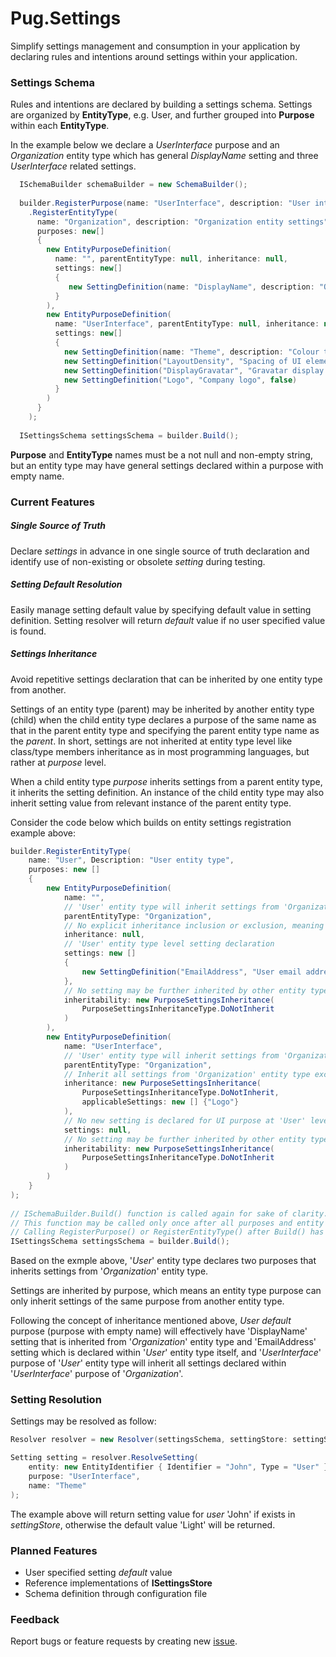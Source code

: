 ﻿# Pug.Settings

Simplify settings management and consumption in your application by declaring rules and intentions around settings within your application.

### Settings Schema
Rules and intentions are declared by building a settings schema. Settings are organized by **EntityType**, e.g. User, and further grouped into **Purpose** within each **EntityType**.

In the example below we declare a *UserInterface* purpose and an *Organization* entity type which has general *DisplayName* setting and three *UserInterface* related settings.

```c#
  ISchemaBuilder schemaBuilder = new SchemaBuilder();
  
  builder.RegisterPurpose(name: "UserInterface", description: "User interface settings");
    .RegisterEntityType(
      name: "Organization", description: "Organization entity settings",
      purposes: new[]
      {
        new EntityPurposeDefinition(
          name: "", parentEntityType: null, inheritance: null, 
          settings: new[]
          {
             new SettingDefinition(name: "DisplayName", description: "Organization display name", hasDefaultValue: false)
          }
        ),
        new EntityPurposeDefinition(
          name: "UserInterface", parentEntityType: null, inheritance: null, 
          settings: new[]
          {
            new SettingDefinition(name: "Theme", description: "Colour theme for user interface", hasDefaultValue: true, defaultValue: "Light"),
            new SettingDefinition("LayoutDensity", "Spacing of UI elements", true, "Comfortable"),
            new SettingDefinition("DisplayGravatar", "Gravatar display flag", false),
            new SettingDefinition("Logo", "Company logo", false)
          }
        )
      }
    );
    
  ISettingsSchema settingsSchema = builder.Build();
```
**Purpose** and **EntityType** names must be a not null and non-empty string, but an entity type may have general settings declared within a purpose with empty name.

### Current Features

##### Single Source of Truth
Declare *settings* in advance in one single source of truth declaration and identify use of non-existing or obsolete *setting* during testing.

##### Setting *Default* Resolution
Easily manage setting default value by specifying default value in setting definition. Setting resolver will return *default* value if no user specified value is found.

##### Settings Inheritance
Avoid repetitive settings declaration that can be inherited by one entity type from another.

Settings of an entity type (parent) may be inherited by another entity type (child) when the child entity type declares a purpose of the same name as that in the parent entity type and specifying the parent entity type name as the *parent*. In short, settings are not inherited at entity type level like class/type members inheritance as in most programming languages, but rather at *purpose* level.

When a child entity type *purpose* inherits settings from a parent entity type, it inherits the setting definition. An instance of the child entity type may also inherit setting value from relevant instance of the parent entity type.

Consider the code below which builds on entity settings registration example above:
```c#
builder.RegisterEntityType(
    name: "User", Description: "User entity type",
    purposes: new []
    {
        new EntityPurposeDefinition(
            name: "", 
            // 'User' entity type will inherit settings from 'Organization' entity type for this purpose
            parentEntityType: "Organization", 
            // No explicit inheritance inclusion or exclusion, meaning all inheritable settings will be inherited
            inheritance: null, 
            // 'User' entity type level setting declaration
            settings: new []
            {
                new SettingDefinition("EmailAddress", "User email address")
            },
            // No setting may be further inherited by other entity types 
            inheritability: new PurposeSettingsInheritance(
                PurposeSettingsInheritanceType.DoNotInherit
            )
        ),
        new EntityPurposeDefinition(
            name: "UserInterface",
            // 'User' entity type will inherit settings from 'Organization' entity type for UI purpose
            parentEntityType: "Organization",
            // Inherit all settings from 'Organization' entity type except 'Logo'
            inheritance: new PurposeSettingsInheritance(
                PurposeSettingsInheritanceType.DoNotInherit,
                applicableSettings: new [] {"Logo"}
            ),
            // No new setting is declared for UI purpose at 'User' level
            settings: null,
            // No setting may be further inherited by other entity types 
            inheritability: new PurposeSettingsInheritance(
                PurposeSettingsInheritanceType.DoNotInherit
            )
        )
    }
);
    
// ISchemaBuilder.Build() function is called again for sake of clarity. 
// This function may be called only once after all purposes and entity types have been registered
// Calling RegisterPurpose() or RegisterEntityType() after Build() has been called will throw InvalidOperationException.
ISettingsSchema settingsSchema = builder.Build();
```

Based on the exmple above, '*User*' entity type declares two purposes that inherits settings from '*Organization*' entity type.

Settings are inherited by purpose, which means an entity type purpose can only inherit settings of the same purpose from another entity type.

Following the concept of inheritance mentioned above, *User* _default_ purpose (purpose with empty name) will effectively have 'DisplayName' setting that is inherited from '*Organization*' entity type and 'EmailAddress' setting which is declared within '*User*' entity type itself, and '_UserInterface_' purpose of '*User*' entity type will inherit all settings declared within '_UserInterface_' purpose of '*Organization*'.

### Setting Resolution
Settings may be resolved as follow:
```c#
Resolver resolver = new Resolver(settingsSchema, settingStore: settingStore);

Setting setting = resolver.ResolveSetting(
    entity: new EntityIdentifier { Identifier = "John", Type = "User" },
    purpose: "UserInterface",
    name: "Theme"
);
```

The example above will return setting value for *user* 'John' if exists in *settingStore*, otherwise the default value 'Light' will be returned.

### Planned Features
- User specified setting _default_ value
- Reference implementations of **ISettingsStore**
- Schema definition through configuration file

### Feedback
Report bugs or feature requests by creating new [issue](https://github.com/NDWX/Pug.Settings/issues).